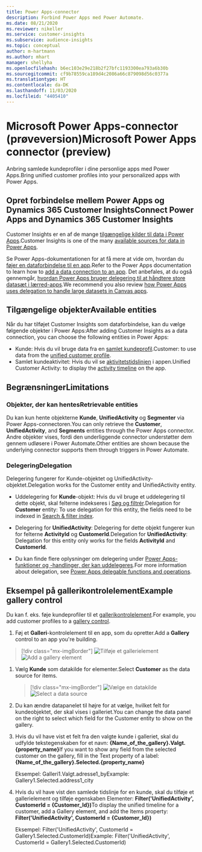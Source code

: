 ```yaml
---
title: Power Apps-connector
description: Forbind Power Apps med Power Automate.
ms.date: 08/21/2020
ms.reviewer: nikeller
ms.service: customer-insights
ms.subservice: audience-insights
ms.topic: conceptual
author: m-hartmann
ms.author: mhart
manager: shellyha
ms.openlocfilehash: b6ec103e29e218b2f27bfc1193300ea793a6b30b
ms.sourcegitcommit: cf9b78559ca189d4c2086a66c879098d56c0377a
ms.translationtype: HT
ms.contentlocale: da-DK
ms.lasthandoff: 11/03/2020
ms.locfileid: "4405410"
---
```

# <a name="microsoft-power-apps-connector-preview"></a><span data-ttu-id="677fc-103">Microsoft Power Apps-connector (prøveversion)</span><span class="sxs-lookup"><span data-stu-id="677fc-103">Microsoft Power Apps connector (preview)</span></span>

<span data-ttu-id="677fc-104">Anbring samlede kundeprofiler i dine personlige apps med Power Apps.</span><span class="sxs-lookup"><span data-stu-id="677fc-104">Bring unified customer profiles into your personalized apps with Power Apps.</span></span>

## <a name="connect-power-apps-and-dynamics-365-customer-insights"></a><span data-ttu-id="677fc-105">Opret forbindelse mellem Power Apps og Dynamics 365 Customer Insights</span><span class="sxs-lookup"><span data-stu-id="677fc-105">Connect Power Apps and Dynamics 365 Customer Insights</span></span>

<span data-ttu-id="677fc-106">Customer Insights er en af de mange [tilgængelige kilder til data i Power Apps](https://docs.microsoft.com/powerapps/maker/canvas-apps/working-with-data-sources).</span><span class="sxs-lookup"><span data-stu-id="677fc-106">Customer Insights is one of the many [available sources for data in Power Apps](https://docs.microsoft.com/powerapps/maker/canvas-apps/working-with-data-sources).</span></span>

<span data-ttu-id="677fc-107">Se Power Apps-dokumentationen for at få mere at vide om, hvordan du [føjer en dataforbindelse til en app](https://docs.microsoft.com/powerapps/maker/canvas-apps/add-data-connection).</span><span class="sxs-lookup"><span data-stu-id="677fc-107">Refer to the Power Apps documentation to learn how to [add a data connection to an app](https://docs.microsoft.com/powerapps/maker/canvas-apps/add-data-connection).</span></span> <span data-ttu-id="677fc-108">Det anbefales, at du også gennemgår, [hvordan Power Apps bruger delegering til at håndtere store datasæt i lærred-apps](https://docs.microsoft.com/powerapps/maker/canvas-apps/delegation-overview).</span><span class="sxs-lookup"><span data-stu-id="677fc-108">We recommend you also review [how Power Apps uses delegation to handle large datasets in Canvas apps](https://docs.microsoft.com/powerapps/maker/canvas-apps/delegation-overview).</span></span>

## <a name="available-entities"></a><span data-ttu-id="677fc-109">Tilgængelige objekter</span><span class="sxs-lookup"><span data-stu-id="677fc-109">Available entities</span></span>

<span data-ttu-id="677fc-110">Når du har tilføjet Customer Insights som dataforbindelse, kan du vælge følgende objekter i Power Apps:</span><span class="sxs-lookup"><span data-stu-id="677fc-110">After adding Customer Insights as a data connection, you can choose the following entities in Power Apps:</span></span>

- <span data-ttu-id="677fc-111">Kunde: Hvis du vil bruge data fra en [samlet kundeprofil](customer-profiles.md).</span><span class="sxs-lookup"><span data-stu-id="677fc-111">Customer: to use data from the [unified customer profile](customer-profiles.md).</span></span>
- <span data-ttu-id="677fc-112">Samlet kundeaktivitet: Hvis du vil se [aktivitetstidslinjen](activities.md) i appen.</span><span class="sxs-lookup"><span data-stu-id="677fc-112">Unified Customer Activity: to display the [activity timeline](activities.md) on the app.</span></span>

## <a name="limitations"></a><span data-ttu-id="677fc-113">Begrænsninger</span><span class="sxs-lookup"><span data-stu-id="677fc-113">Limitations</span></span>

### <a name="retrievable-entities"></a><span data-ttu-id="677fc-114">Objekter, der kan hentes</span><span class="sxs-lookup"><span data-stu-id="677fc-114">Retrievable entities</span></span>

<span data-ttu-id="677fc-115">Du kan kun hente objekterne **Kunde**, **UnifiedActivity** og **Segmenter** via Power Apps-connectoren.</span><span class="sxs-lookup"><span data-stu-id="677fc-115">You can only retrieve the **Customer**, **UnifiedActivity**, and **Segments** entities through the Power Apps connector.</span></span> <span data-ttu-id="677fc-116">Andre objekter vises, fordi den underliggende connector understøtter dem gennem udløsere i Power Automate.</span><span class="sxs-lookup"><span data-stu-id="677fc-116">Other entities are shown because the underlying connector supports them through triggers in Power Automate.</span></span>  

### <a name="delegation"></a><span data-ttu-id="677fc-117">Delegering</span><span class="sxs-lookup"><span data-stu-id="677fc-117">Delegation</span></span>

<span data-ttu-id="677fc-118">Delegering fungerer for Kunde-objektet og UnifiedActivity-objektet.</span><span class="sxs-lookup"><span data-stu-id="677fc-118">Delegation works for the Customer entity and UnifiedActivity entity.</span></span> 

- <span data-ttu-id="677fc-119">Uddelegering for **Kunde**-objekt: Hvis du vil bruge et uddelegering til dette objekt, skal felterne indekseres i [Søg og filtrér](search-filter-index.md).</span><span class="sxs-lookup"><span data-stu-id="677fc-119">Delegation for **Customer** entity: To use delegation for this entity, the fields need to be indexed in [Search & filter index](search-filter-index.md).</span></span>  

- <span data-ttu-id="677fc-120">Delegering for **UnifiedActivity**: Delegering for dette objekt fungerer kun for felterne **ActivityId** og **CustomerId**.</span><span class="sxs-lookup"><span data-stu-id="677fc-120">Delegation for **UnifiedActivity**: Delegation for this entity only works for the fields **ActivityId** and **CustomerId**.</span></span>  

- <span data-ttu-id="677fc-121">Du kan finde flere oplysninger om delegering under [Power Apps-funktioner og -handlinger, der kan uddelegeres](https://docs.microsoft.com/connectors/commondataservice/#power-apps-delegable-functions-and-operations-for-the-cds-for-apps).</span><span class="sxs-lookup"><span data-stu-id="677fc-121">For more information about delegation, see [Power Apps delegable functions and operations](https://docs.microsoft.com/connectors/commondataservice/#power-apps-delegable-functions-and-operations-for-the-cds-for-apps).</span></span> 

## <a name="example-gallery-control"></a><span data-ttu-id="677fc-122">Eksempel på gallerikontrolelement</span><span class="sxs-lookup"><span data-stu-id="677fc-122">Example gallery control</span></span>

<span data-ttu-id="677fc-123">Du kan f. eks. føje kundeprofiler til et [gallerikontrolelement](https://docs.microsoft.com/powerapps/maker/canvas-apps/add-gallery).</span><span class="sxs-lookup"><span data-stu-id="677fc-123">For example, you add customer profiles to a [gallery control](https://docs.microsoft.com/powerapps/maker/canvas-apps/add-gallery).</span></span>

1. <span data-ttu-id="677fc-124">Føj et **Galleri**-kontrolelement til en app, som du opretter.</span><span class="sxs-lookup"><span data-stu-id="677fc-124">Add a **Gallery** control to an app you're building.</span></span>

> [!div class="mx-imgBorder"]
> <span data-ttu-id="677fc-125">![Tilføje et gallerielement](media/connector-powerapps9.png "Tilføje et gallerielement")</span><span class="sxs-lookup"><span data-stu-id="677fc-125">![Add a gallery element](media/connector-powerapps9.png "Add a gallery element")</span></span>

1. <span data-ttu-id="677fc-126">Vælg **Kunde** som datakilde for elementer.</span><span class="sxs-lookup"><span data-stu-id="677fc-126">Select **Customer** as the data source for items.</span></span>

    > [!div class="mx-imgBorder"]
    > <span data-ttu-id="677fc-127">![Vælge en datakilde](media/choose-datasource-powerapps.png "Vælge en datakilde")</span><span class="sxs-lookup"><span data-stu-id="677fc-127">![Select a data source](media/choose-datasource-powerapps.png "Select a data source")</span></span>

1. <span data-ttu-id="677fc-128">Du kan ændre datapanelet til højre for at vælge, hvilket felt for kundeobjektet, der skal vises i galleriet.</span><span class="sxs-lookup"><span data-stu-id="677fc-128">You can change the data panel on the right to select which field for the Customer entity to show on the gallery.</span></span>

1. <span data-ttu-id="677fc-129">Hvis du vil have vist et felt fra den valgte kunde i galleriet, skal du udfylde tekstegenskaben for et navn: **{Name_of_the_gallery}.Valgt.{property_name}**</span><span class="sxs-lookup"><span data-stu-id="677fc-129">If you want to show any field from the selected customer on the gallery, fill in the Text property of a label:  **{Name_of_the_gallery}.Selected.{property_name}**</span></span>

    <span data-ttu-id="677fc-130">Eksempel: Galleri1.Valgt.adresse1_by</span><span class="sxs-lookup"><span data-stu-id="677fc-130">Example: Gallery1.Selected.address1_city</span></span>

1. <span data-ttu-id="677fc-131">Hvis du vil have vist den samlede tidslinje for en kunde, skal du tilføje et gallerielement og tilføje egenskaben Elementer: **Filter('UnifiedActivity', CustomerId = {Customer_Id})**</span><span class="sxs-lookup"><span data-stu-id="677fc-131">To display the unified timeline for a customer, add a Gallery element, and add the Items property: **Filter('UnifiedActivity', CustomerId = {Customer_Id})**</span></span>

    <span data-ttu-id="677fc-132">Eksempel: Filter('UnifiedActivity', CustomerId = Gallery1.Selected.CustomerId)</span><span class="sxs-lookup"><span data-stu-id="677fc-132">Example: Filter('UnifiedActivity', CustomerId = Gallery1.Selected.CustomerId)</span></span>
